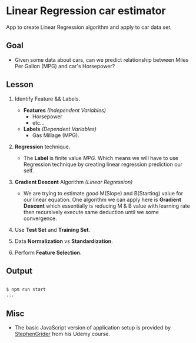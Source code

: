 # Linear Regression car estimator

App to create Linear Regression algorithm and apply to car data set.

## Goal

- Given some data about cars, can we predict relationship between Miles Per Gallon (MPG) and car's Horsepower?

## Lesson

1. Identify Feature && Labels.

   - **Features** _(Independent Variables)_
     - Horsepower
     - etc...
   - **Labels** _(Dependent Variables)_
     - Gas Millage (MPG).

2. **Regression** technique.

   - The **Label** is finite value _MPG_. Which means we will have to use Regression technique by creating linear regression prediction our self.

3. **Gradient Descent** Algorithm _(Linear Regression)_

   - We are trying to estimate good M(Slope) and B(Starting) value for our linear equation. One algorithm we can apply here is **Gradient Descent** which essentially is reducing M & B value with learning rate then recursively execute same deduction until we some convergence.

4. Use **Test Set** and **Training Set**.

5. Data **Normalization** vs **Standardization**.

6. Perform **Feature Selection**.

## Output

```bash

$ npm run start
...
```

## Misc

- The basic JavaScript version of application setup is provided by [StephenGrider](https://github.com/StephenGrider/MLKits/tree/master/regression) from his Udemy course.
